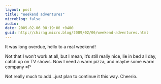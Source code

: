```yaml
---
layout: post
title: "Weekend adventures"
microblog: false
audio: 
date: 2009-02-06 08:19:00 +0400
guid: http://chirag.micro.blog/2009/02/06/weekend-adventures.html
---
```

<p>It was long overdue, hello to a real weekend!</p>
<p>Not that I won’t work at all, but I mean, it’s still really nice, lie in bed all day, catch up on TV shows. Now I need a warm pizza, and maybe some warm company =P</p>
<p>Not really much to add…just plan to continue it this way. Cheerio.</p>
